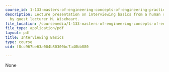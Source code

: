 ```yaml
---
course_id: 1-133-masters-of-engineering-concepts-of-engineering-practice-fall-2007
description: Lecture presentation on interviewing basics from a human resources perspective
  by guest lecturer M. Wiseheart.
file_location: /coursemedia/1-133-masters-of-engineering-concepts-of-engineering-practice-fall-2007/f8cc967be63a004b80300bc7a40bb880_lec_10_mw.pdf
file_type: application/pdf
layout: pdf
title: Interviewing Basics
type: course
uid: f8cc967be63a004b80300bc7a40bb880

---
```

None